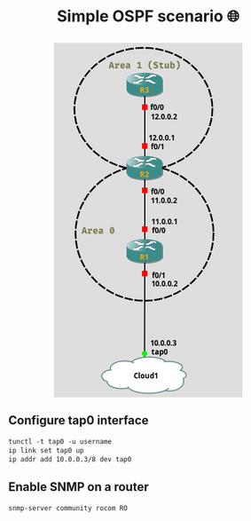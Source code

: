 <h1 align="center">
Simple OSPF scenario 🌐
</h1>

<h2 align = center> <img align="center" src="https://github.com/SNMP-Python/gns3-simple-scenario/blob/main/ospf-simple.png" /> </h2>

## Configure tap0 interface
    
```
tunctl -t tap0 -u username
ip link set tap0 up
ip addr add 10.0.0.3/8 dev tap0
```

## Enable SNMP on a router

```
snmp-server community rocom RO
```

